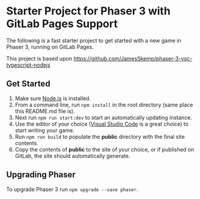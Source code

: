 # Starter Project for Phaser 3  with GitLab Pages Support

The following is a fast starter project to get started with a new game in Phaser 3, running on GitLab Pages.

This project is based upon https://github.com/JamesSkemp/phaser-3-vsc-typescript-nodejs

## Get Started

1. Make sure [Node.js](https://nodejs.org) is installed.
2. From a command line, run `npm install` in the root directory (same place this README.md file is).
3. Next run `npm run start:dev` to start an automatically updating instance.
4. Use the editor of your choice ([Visual Studio Code](https://code.visualstudio.com/) is a great choice) to start writing your game.
5. Run `npm run build` to populate the **public** directory with the final site contents.
6. Copy the contents of **public** to the site of your choice, or if published on GitLab, the site should automatically generate.

## Upgrading Phaser
To upgrade Phaser 3 run `npm upgrade --save phaser`.

